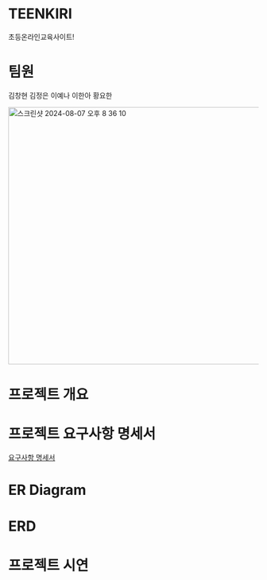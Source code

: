 # TEENKIRI
초등온라인교육사이트!

# 팀원
김창현 김정은 이예나 이한아 황요한

<img width="518" alt="스크린샷 2024-08-07 오후 8 36 10" src="https://github.com/user-attachments/assets/0322c499-2c8b-4e59-b356-d75f5799c18e">

# 프로젝트 개요

# 프로젝트 요구사항 명세서
[요구사항 명세서](https://docs.google.com/spreadsheets/d/120qVjj7PFPoHNYqx8IHpAQztUI7F3E29oSD8xP9Lv3Y/edit?pli=1&gid=0#gid=0)

# ER Diagram


# ERD


# 프로젝트 시연
